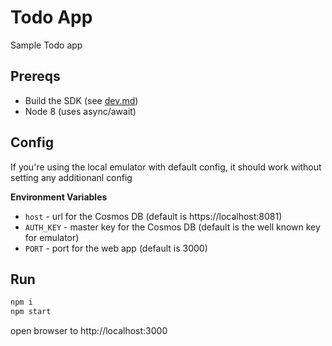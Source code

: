 # Todo App

Sample Todo app

## Prereqs

- Build the SDK (see [dev.md](../../dev.md))
- Node 8 (uses async/await)

## Config

If you're using the local emulator with default config, it should work without setting any additionanl config

**Environment Variables**
- `host` - url for the Cosmos DB (default is https://localhost:8081)
- `AUTH_KEY` - master key for the Cosmos DB (default is the well known key for emulator)
- `PORT` - port for the web app (default is 3000)

## Run

```bash
npm i
npm start
```

open browser to http://localhost:3000
